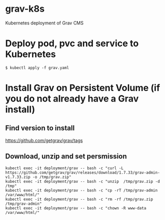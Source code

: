# grav-k8s
Kubernetes deployment of Grav CMS

# Deploy pod, pvc and service to Kubernetes
```
$ kubectl apply -f grav.yaml
```

# Install Grav on Persistent Volume (if you do not already have a Grav install) 
## Find version to install
https://github.com/getgrav/grav/tags
## Download, unzip and set persmission 
```
kubectl exec -it deployment/grav -- bash -c "curl -L  https://github.com/getgrav/grav/releases/download/1.7.33/grav-admin-v1.7.33.zip -o /tmp/grav.zip"
kubectl exec -it deployment/grav -- bash -c "unzip  /tmp/grav.zip -d /tmp"
kubectl exec -it deployment/grav -- bash -c "cp -rT /tmp/grav-admin /var/www/html/"
kubectl exec -it deployment/grav -- bash -c "rm -rf /tmp/grav.zip /tmp/grav-admin"
kubectl exec -it deployment/grav -- bash -c "chown -R www-data /var/www/html/"
```
